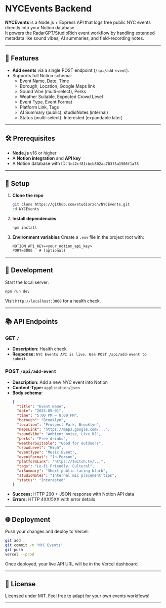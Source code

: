 # NYCEvents Backend

**NYCEvents** is a Node.js + Express API that logs free public NYC events directly into your Notion database.  
It powers the RadarGPT/StudioRich event workflow by handling extended metadata like sound vibes, AI summaries, and field-recording notes.

---

## 🚀 Features

- **Add events** via a single POST endpoint (`/api/add-event`).
- Supports full Notion schema:
  - Event Name, Date, Time
  - Borough, Location, Google Maps link
  - Sound Vibe (multi-select), Perks
  - Weather Suitable, Expected Crowd Level
  - Event Type, Event Format
  - Platform Link, Tags
  - AI Summary (public), studioNotes (internal)
  - Status (multi-select): Interested (expandable later)

---

## 🛠️ Prerequisites

- **Node.js** v16 or higher
- A **Notion integration** and **API key**
- A Notion database with ID: `1e42cf81cbcb802aa703f5a1506f1a78`

---

## 🔧 Setup

1. **Clone the repo**
   ```bash
   git clone https://github.com/studiorxch/NYCEvents.git
   cd NYCEvents
   ```
2. **Install dependencies**
   ```bash
   npm install
   ```
3. **Environment variables**
   Create a `.env` file in the project root with:
   ```env
   NOTION_API_KEY=<your_notion_api_key>
   PORT=3000   # (optional)
   ```

---

## 🏃 Development

Start the local server:
```bash
npm run dev
```
Visit `http://localhost:3000` for a health check.

---

## 📚 API Endpoints

### GET `/`
- **Description:** Health check
- **Response:** `NYC Events API is live. Use POST /api/add-event to submit.`

### POST `/api/add-event`
- **Description:** Add a new NYC event into Notion
- **Content-Type:** `application/json`
- **Body schema:**
  ```json
  {
    "title": "Event Name",
    "date": "2025-05-01",
    "time": "5:00 PM – 8:00 PM",
    "borough": "Brooklyn",
    "location": "Prospect Park, Brooklyn",
    "mapsLink": "https://maps.google.com/...",
    "soundVibe": "Ambient noise, Live DJ",
    "perks": "Free drinks",
    "weatherSuitable": "Good for outdoors",
    "crowdLevel": "High",
    "eventType": "Music Event",
    "eventFormat": "In-Person",
    "platformLink": "https://twitch.tv/...",
    "tags": "Lo-fi Friendly, Cultural",
    "aiSummary": "Short public-facing blurb",
    "studioNotes": "Internal mic placement tips",
    "status": "Interested"
  }
  ```
- **Success:** HTTP 200 + JSON response with Notion API data
- **Errors:** HTTP 4XX/5XX with error details

---

## 🌐 Deployment

Push your changes and deploy to Vercel:
```bash
git add .
git commit -m "NYC Events"
git push
vercel --prod
```

Once deployed, your live API URL will be in the Vercel dashboard.

---

## 📖 License

Licensed under MIT. Feel free to adapt for your own events workflows!

---
